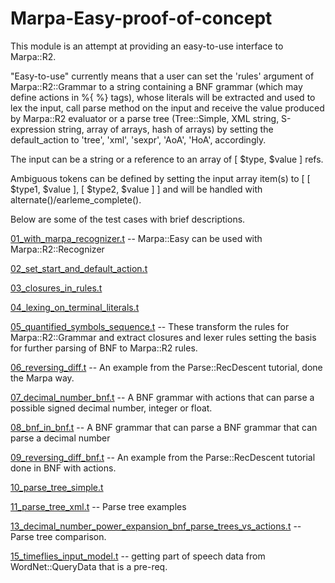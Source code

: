 Marpa-Easy-proof-of-concept
===========================

This module is an attempt at providing an easy-to-use interface 
to Marpa::R2.

"Easy-to-use" currently means that a user can set the 'rules' argument 
of Marpa::R2::Grammar to a string containing a BNF grammar (which
may define actions in %{ %} tags), whose literals will be extracted and 
used to lex the input, call parse method on the input and receive 
the value produced by Marpa::R2 evaluator or a parse tree (Tree::Simple, 
XML string, S-expression string, array of arrays, hash of arrays) 
by setting the default_action to 'tree', 'xml', 'sexpr', 'AoA', 
'HoA', accordingly. 

The input can be a string or a reference to an array of [ $type, $value ] refs. 

Ambiguous tokens can be defined by setting the input array item(s) to 
[ [ $type1, $value ],  [ $type2, $value ] ] and will be handled with 
alternate()/earleme_complete().

Below are some of the test cases with brief descriptions.

[01_with_marpa_recognizer.t](https://github.com/rns/Marpa-Easy-proof-of-concept/blob/master/t/01_with_marpa_recognizer.t) -- Marpa::Easy can be used with Marpa::R2::Recognizer

[02_set_start_and_default_action.t](https://github.com/rns/Marpa-Easy-proof-of-concept/blob/master/t/02_set_start_and_default_action.t)

[03_closures_in_rules.t](https://github.com/rns/Marpa-Easy-proof-of-concept/blob/master/t/03_closures_in_rules.t)

[04_lexing_on_terminal_literals.t](https://github.com/rns/Marpa-Easy-proof-of-concept/blob/master/t/04_lexing_on_terminal_literals.t)

[05_quantified_symbols_sequence.t](https://github.com/rns/Marpa-Easy-proof-of-concept/blob/master/t/05_quantified_symbols_sequence.t) -- These transform the rules 
for Marpa::R2::Grammar and extract closures and lexer rules 
setting the basis for further parsing of BNF to Marpa::R2 rules.

[06_reversing_diff.t](https://github.com/rns/Marpa-Easy-proof-of-concept/blob/master/t/06_reversing_diff.t) -- An example from the Parse::RecDescent 
tutorial, done the Marpa way.

[07_decimal_number_bnf.t](https://github.com/rns/Marpa-Easy-proof-of-concept/blob/master/t/07_decimal_number_bnf.t) -- A BNF grammar with actions that can parse a possible signed decimal 
number, integer or float.

[08_bnf_in_bnf.t](https://github.com/rns/Marpa-Easy-proof-of-concept/blob/master/t/08_bnf_in_bnf.t) -- A BNF grammar that can parse a BNF grammar that can parse a decimal number

[09_reversing_diff_bnf.t](https://github.com/rns/Marpa-Easy-proof-of-concept/blob/master/t/09_reversing_diff_bnf.t) -- An example from the Parse::RecDescent 
tutorial done in BNF with actions.

[10_parse_tree_simple.t](https://github.com/rns/Marpa-Easy-proof-of-concept/blob/master/t/10_parse_tree_simple.t)

[11_parse_tree_xml.t](https://github.com/rns/Marpa-Easy-proof-of-concept/blob/master/t/11_parse_tree_xml.t) -- Parse tree examples

[13_decimal_number_power_expansion_bnf_parse_trees_vs_actions.t](https://github.com/rns/Marpa-Easy-proof-of-concept/blob/master/t/13_decimal_number_power_expansion_bnf_parse_trees_vs_actions.t) -- Parse 
tree comparison.

[15_timeflies_input_model.t](https://github.com/rns/Marpa-Easy-proof-of-concept/blob/master/t/15_timeflies_input_model.t) -- getting part of speech data from WordNet::QueryData 
that is a pre-req.
